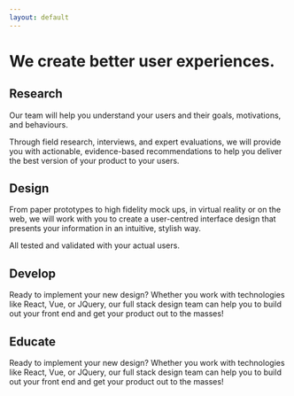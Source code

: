 ```yaml
---
layout: default
---
```

<div class="jumbotron">
  <div class="jumbo-header">
    <h1 class="text-center">We create better user experiences.</h1>
  </div>
</div>
<div class="container">
  <div class="row">
    <div class="col-xs-12 col-lg-3">
      <h2 class="text-center"><span class="brand-color"><i class="fa fa-flask" aria-hidden="true"></i></span> Research</h2>
      <p>
        Our team will help you understand your users and their goals, motivations, and behaviours.
      </p>
      <p>Through field research, interviews,
        and expert evaluations, we will provide you with actionable, evidence-based recommendations to help you deliver the best version
        of your product to your users.
      </p>
    </div>
    <div class="col-xs-12 col-lg-3">
      <h2 class="text-center"><span class="brand-color"><i class="fa fa-pencil-square-o" aria-hidden="true"></i></span> Design</h2>
      <p>
        From paper prototypes to high fidelity mock ups, in virtual reality or on the web, we will work with you to create a 
        user-centred interface design that presents your information in an intuitive, stylish way. 
      </p>
      <p>
        All tested and validated with your actual users.
      </p>
    </div>
    <div class="col-xs-12 col-lg-3">
      <h2 class="text-center"><span class="brand-color"><i class="fa fa-code" aria-hidden="true"></i></span> Develop</h2>
      <p>
        Ready to implement your new design? Whether you work with technologies like React, Vue, or JQuery, our full stack design team
        can help you to build out your front end and get your product out to the masses!
      </p>
    </div>
    <div class="col-xs-12 col-lg-3">
      <h2 class="text-center"><span class="brand-color"><i class="fa fa-graduation-cap" aria-hidden="true"></i></span> Educate</h2>
      <p>
        Ready to implement your new design? Whether you work with technologies like React, Vue, or JQuery, our full stack design team
        can help you to build out your front end and get your product out to the masses!
      </p>
    </div>
  </div>
</div>
